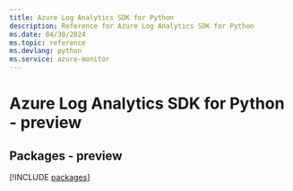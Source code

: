 ```yaml
---
title: Azure Log Analytics SDK for Python
description: Reference for Azure Log Analytics SDK for Python
ms.date: 04/30/2024
ms.topic: reference
ms.devlang: python
ms.service: azure-monitor
---
```

# Azure Log Analytics SDK for Python - preview
## Packages - preview
[!INCLUDE [packages](log-analytics-index.md)]
